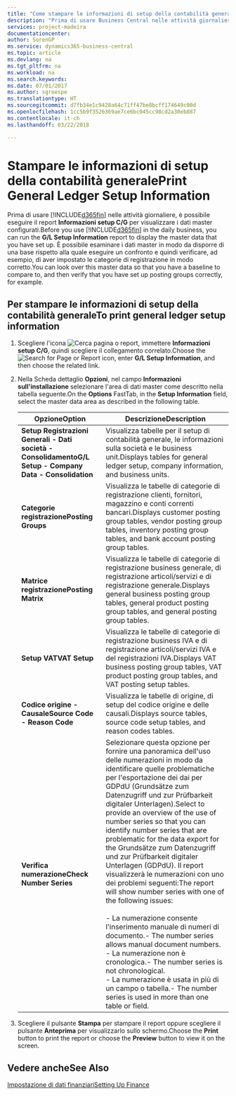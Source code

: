 ```yaml
---
title: "Come stampare le informazioni di setup della contabilità generale"
description: "Prima di usare Business Central nelle attività giornaliere, è possibile eseguire il report **Informazioni setup C/G** per visualizzare i dati master configurati."
services: project-madeira
documentationcenter: 
author: SorenGP
ms.service: dynamics365-business-central
ms.topic: article
ms.devlang: na
ms.tgt_pltfrm: na
ms.workload: na
ms.search.keywords: 
ms.date: 07/01/2017
ms.author: sgroespe
ms.translationtype: HT
ms.sourcegitcommit: d7fb34e1c9428a64c71ff47be8bcff174649c00d
ms.openlocfilehash: 1cc5b9f3526369ae7ce6bc045cc98cd2a30eb887
ms.contentlocale: it-ch
ms.lasthandoff: 03/22/2018

---
```

# <a name="print-general-ledger-setup-information"></a><span data-ttu-id="d6f1f-103">Stampare le informazioni di setup della contabilità generale</span><span class="sxs-lookup"><span data-stu-id="d6f1f-103">Print General Ledger Setup Information</span></span>
<span data-ttu-id="d6f1f-104">Prima di usare [!INCLUDE[d365fin](../../includes/d365fin_md.md)] nelle attività giornaliere, è possibile eseguire il report **Informazioni setup C/G** per visualizzare i dati master configurati.</span><span class="sxs-lookup"><span data-stu-id="d6f1f-104">Before you use [!INCLUDE[d365fin](../../includes/d365fin_md.md)] in the daily business, you can run the **G/L Setup Information** report to display the master data that you have set up.</span></span> <span data-ttu-id="d6f1f-105">È possibile esaminare i dati master in modo da disporre di una base rispetto alla quale eseguire un confronto e quindi verificare, ad esempio, di aver impostato le categorie di registrazione in modo corretto.</span><span class="sxs-lookup"><span data-stu-id="d6f1f-105">You can look over this master data so that you have a baseline to compare to, and then verify that you have set up posting groups correctly, for example.</span></span>  

## <a name="to-print-general-ledger-setup-information"></a><span data-ttu-id="d6f1f-106">Per stampare le informazioni di setup della contabilità generale</span><span class="sxs-lookup"><span data-stu-id="d6f1f-106">To print general ledger setup information</span></span>  

1.  <span data-ttu-id="d6f1f-107">Scegliere l'icona ![Cerca pagina o report](../../media/ui-search/search_small.png "icona Cerca pagina o report"), immettere **Informazioni setup C/G**, quindi scegliere il collegamento correlato.</span><span class="sxs-lookup"><span data-stu-id="d6f1f-107">Choose the ![Search for Page or Report](../../media/ui-search/search_small.png "Search for Page or Report icon") icon, enter **G/L Setup Information**, and then choose the related link.</span></span>  
2.  <span data-ttu-id="d6f1f-108">Nella Scheda dettaglio **Opzioni**, nel campo **Informazioni sull'installazione** selezionare l'area di dati master come descritto nella tabella seguente.</span><span class="sxs-lookup"><span data-stu-id="d6f1f-108">On the **Options** FastTab, in the **Setup Information** field, select the master data area as described in the following table.</span></span>  

    |<span data-ttu-id="d6f1f-109">Opzione</span><span class="sxs-lookup"><span data-stu-id="d6f1f-109">Option</span></span>|<span data-ttu-id="d6f1f-110">Descrizione</span><span class="sxs-lookup"><span data-stu-id="d6f1f-110">Description</span></span>|  
    |-------------------------------------|---------------------------------------|  
    |<span data-ttu-id="d6f1f-111">**Setup Registrazioni Generali - Dati società - Consolidamento**</span><span class="sxs-lookup"><span data-stu-id="d6f1f-111">**G/L Setup - Company Data - Consolidation**</span></span>|<span data-ttu-id="d6f1f-112">Visualizza tabelle per il setup di contabilità generale, le informazioni sulla società e le business unit.</span><span class="sxs-lookup"><span data-stu-id="d6f1f-112">Displays tables for general ledger setup, company information, and business units.</span></span>|  
    |<span data-ttu-id="d6f1f-113">**Categorie registrazione**</span><span class="sxs-lookup"><span data-stu-id="d6f1f-113">**Posting Groups**</span></span>|<span data-ttu-id="d6f1f-114">Visualizza le tabelle di categorie di registrazione clienti, fornitori, magazzino e conti correnti bancari.</span><span class="sxs-lookup"><span data-stu-id="d6f1f-114">Displays customer posting group tables, vendor posting group tables, inventory posting group tables, and bank account posting group tables.</span></span>|  
    |<span data-ttu-id="d6f1f-115">**Matrice registrazione**</span><span class="sxs-lookup"><span data-stu-id="d6f1f-115">**Posting Matrix**</span></span>|<span data-ttu-id="d6f1f-116">Visualizza le tabelle di categorie di registrazione business generale, di registrazione articoli/servizi e di registrazione generale.</span><span class="sxs-lookup"><span data-stu-id="d6f1f-116">Displays general business posting group tables, general product posting group tables, and general posting group tables.</span></span>|  
    |<span data-ttu-id="d6f1f-117">**Setup VAT**</span><span class="sxs-lookup"><span data-stu-id="d6f1f-117">**VAT Setup**</span></span>|<span data-ttu-id="d6f1f-118">Visualizza le tabelle di categorie di registrazione business IVA e di registrazione articoli/servizi IVA e del registrazioni IVA.</span><span class="sxs-lookup"><span data-stu-id="d6f1f-118">Displays VAT business posting group tables, VAT product posting group tables, and VAT posting setup tables.</span></span>|  
    |<span data-ttu-id="d6f1f-119">**Codice origine - Causale**</span><span class="sxs-lookup"><span data-stu-id="d6f1f-119">**Source Code - Reason Code**</span></span>|<span data-ttu-id="d6f1f-120">Visualizza le tabelle di origine, di setup del codice origine e delle causali.</span><span class="sxs-lookup"><span data-stu-id="d6f1f-120">Displays source tables, source code setup tables, and reason codes tables.</span></span>|  
    |<span data-ttu-id="d6f1f-121">**Verifica numerazione**</span><span class="sxs-lookup"><span data-stu-id="d6f1f-121">**Check Number Series**</span></span>|<span data-ttu-id="d6f1f-122">Selezionare questa opzione per fornire una panoramica dell'uso delle numerazioni in modo da identificare quelle problematiche per l'esportazione dei dai per GDPdU (Grundsätze zum Datenzugriff und zur Prüfbarkeit digitaler Unterlagen).</span><span class="sxs-lookup"><span data-stu-id="d6f1f-122">Select to provide an overview of the use of number series so that you can identify number series that are problematic for the data export for the Grundsätze zum Datenzugriff und zur Prüfbarkeit digitaler Unterlagen (GDPdU).</span></span> <span data-ttu-id="d6f1f-123">Il report visualizzerà le numerazioni con uno dei problemi seguenti:</span><span class="sxs-lookup"><span data-stu-id="d6f1f-123">The report will show number series with one of the following issues:</span></span><br /><br /> <span data-ttu-id="d6f1f-124">-   La numerazione consente l'inserimento manuale di numeri di documento.</span><span class="sxs-lookup"><span data-stu-id="d6f1f-124">-   The number series allows manual document numbers.</span></span><br /><span data-ttu-id="d6f1f-125">-   La numerazione non è cronologica.</span><span class="sxs-lookup"><span data-stu-id="d6f1f-125">-   The number series is not chronological.</span></span><br /><span data-ttu-id="d6f1f-126">-   La numerazione è usata in più di un campo o tabella.</span><span class="sxs-lookup"><span data-stu-id="d6f1f-126">-   The number series is used in more than one table or field.</span></span>|  

3.  <span data-ttu-id="d6f1f-127">Scegliere il pulsante **Stampa** per stampare il report oppure scegliere il pulsante **Anteprima** per visualizzarlo sullo schermo.</span><span class="sxs-lookup"><span data-stu-id="d6f1f-127">Choose the **Print** button to print the report or choose the **Preview** button to view it on the screen.</span></span>  

## <a name="see-also"></a><span data-ttu-id="d6f1f-128">Vedere anche</span><span class="sxs-lookup"><span data-stu-id="d6f1f-128">See Also</span></span>  
[<span data-ttu-id="d6f1f-129">Impostazione di dati finanziari</span><span class="sxs-lookup"><span data-stu-id="d6f1f-129">Setting Up Finance</span></span>](../../finance-setup-finance.md)

